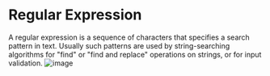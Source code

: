 # Regular Expression

A regular expression is a sequence of characters that specifies a search pattern in text. Usually such patterns are used by string-searching algorithms for "find" or "find and replace" operations on strings, or for input validation.
![image](https://cdnm.synack.com/wp-content/uploads/2019/07/XXE-Blog-02.png)

